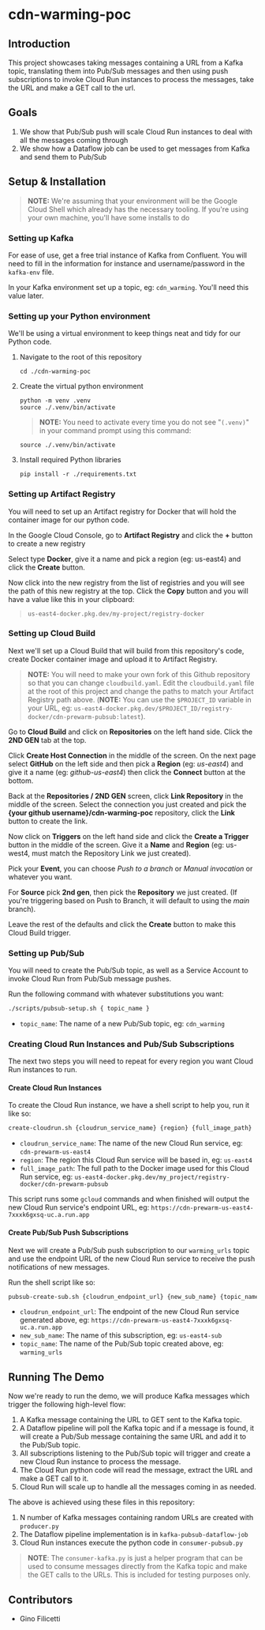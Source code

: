 # cdn-warming-poc

## Introduction
This project showcases taking messages containing a URL from a Kafka topic, translating them into Pub/Sub messages and then using push subscriptions to invoke Cloud Run instances to process the messages, take the URL and make a GET call to the url.

## Goals
1. We show that Pub/Sub push will scale Cloud Run instances to deal with all the messages coming through
1. We show how a Dataflow job can be used to get messages from Kafka and send them to Pub/Sub

## Setup & Installation
> **NOTE:** We're assuming that your environment will be the Google Cloud Shell which already has the necessary tooling. If you're using your own machine, you'll have some installs to do

### Setting up Kafka
For ease of use, get a free trial instance of Kafka from Confluent. You will need to fill in the information for instance and username/password in the `kafka-env` file.

In your Kafka environment set up a topic, eg: `cdn_warming`.  You'll need this value later.

### Setting up your Python environment
We'll be using a virtual environment to keep things neat and tidy for our Python code.

1. Navigate to the root of this repository
    ```
    cd ./cdn-warming-poc
    ```

1. Create the virtual python environment

    ```
    python -m venv .venv
    source ./.venv/bin/activate
    ```
    > **NOTE:** You need to activate every time you do not see "`(.venv)`" in your command prompt using this command:
    ```
    source ./.venv/bin/activate 
    ```

1. Install required Python libraries

    ```
    pip install -r ./requirements.txt
    ```

### Setting up Artifact Registry
You will need to set up an Artifact registry for Docker that will hold the container image for our python code.

In the Google Cloud Console, go to **Artifact Registry** and click the **+** button to create a new registry

Select type **Docker**, give it a name and pick a region (eg: us-east4) and click the **Create** button.

Now click into the new registry from the list of registries and you will see the path of this new registry at the top. Click the **Copy** button and you will have a value like this in your clipboard:

> `us-east4-docker.pkg.dev/my-project/registry-docker`

### Setting up Cloud Build
Next we'll set up a Cloud Build that will build from this repository's code, create Docker container image and upload it to Artifact Registry.

> **NOTE:** You will need to make your own fork of this Github repository so that you can change `cloudbuild.yaml`. Edit the `cloudbuild.yaml` file at the root of this project and change the paths to match your Artifact Registry path above. (**NOTE:** You can use the `$PROJECT_ID` variable in your URL, eg: `us-east4-docker.pkg.dev/$PROJECT_ID/registry-docker/cdn-prewarm-pubsub:latest`).

Go to **Cloud Build** and click on **Repositories** on the left hand side. Click the **2ND GEN** tab at the top.

Click **Create Host Connection** in the middle of the screen. On the next page select **GitHub** on the left side and then pick a **Region** (eg: *us-east4*) and give it a name (eg: *github-us-east4*) then click the **Connect** button at the bottom.

Back at the **Repositories / 2ND GEN** screen, click **Link Repository** in the middle of the screen. Select the connection you just created and pick the **{your github username}/cdn-warming-poc** repository, click the **Link** button to create the link.

Now click on **Triggers** on the left hand side and click the **Create a Trigger** button in the middle of the screen. Give it a **Name** and **Region** (eg: us-west4, must match the Repository Link we just created).

Pick your **Event**, you can choose *Push to a branch* or *Manual invocation* or whatever you want.

For **Source** pick **2nd gen**, then pick the **Repository** we just created. (If you're triggering based on Push to Branch, it will default to using the *main* branch).

Leave the rest of the defaults and click the **Create** button to make this Cloud Build trigger.

### Setting up Pub/Sub
You will need to create the Pub/Sub topic, as well as a Service Account to invoke Cloud Run from Pub/Sub message pushes. 

Run the following command with whatever substitutions you want:

```bash
./scripts/pubsub-setup.sh { topic_name } 
```
- `topic_name`: The name of a new Pub/Sub topic, eg: `cdn_warming`

### Creating Cloud Run Instances and Pub/Sub Subscriptions
The next two steps you will need to repeat for every region you want Cloud Run instances to run.

#### Create Cloud Run Instances
To create the Cloud Run instance, we have a shell script to help you, run it like so:

```bash
create-cloudrun.sh {cloudrun_service_name} {region} {full_image_path}
```
- `cloudrun_service_name`: The name of the new Cloud Run service, eg: `cdn-prewarm-us-east4` 
- `region`: The region this Cloud Run service will be based in, eg: `us-east4`
- `full_image_path`: The full path to the Docker image used for this Cloud Run service, eg: `us-east4-docker.pkg.dev/my_project/registry-docker/cdn-prewarm-pubsub`

This script runs some `gcloud` commands and when finished will output the new Cloud Run service's endpoint URL, eg: `https://cdn-prewarm-us-east4-7xxxk6gxsq-uc.a.run.app`

#### Create Pub/Sub Push Subscriptions
Next we will create a Pub/Sub push subscription to our `warming_urls` topic and use the endpoint URL of the new Cloud Run service to receive the push notifications of new messages.

Run the shell script like so:

```bash
pubsub-create-sub.sh {cloudrun_endpoint_url} {new_sub_name} {topic_name}
```
- `cloudrun_endpoint_url`: The endpoint of the new Cloud Run service generated above, eg: `https://cdn-prewarm-us-east4-7xxxk6gxsq-uc.a.run.app`
- `new_sub_name`: The name of this subscription, eg: `us-east4-sub`
- `topic_name`: The name of the Pub/Sub topic created above, eg: `warming_urls`

## Running The Demo
Now we're ready to run the demo, we will produce Kafka messages which trigger the following high-level flow:

1. A Kafka message containing the URL to GET sent to the Kafka topic.
1. A Dataflow pipeline will poll the Kafka topic and if a message is found, it will create a Pub/Sub message containing the same URL and add it to the Pub/Sub topic.
1. All subscriptions listening to the Pub/Sub topic will trigger and create a new Cloud Run instance to process the message.
1. The Cloud Run python code will read the message, extract the URL and make a GET call to it.
1. Cloud Run will scale up to handle all the messages coming in as needed. 

The above is achieved using these files in this repository: 

1. N number of Kafka messages containing random URLs are created with `producer.py`
1. The Dataflow pipeline implementation is in `kafka-pubsub-dataflow-job`
1. Cloud Run instances execute the python code in `consumer-pubsub.py`

> **NOTE**: The `consumer-kafka.py` is just a helper program that can be used to consume messages directly from the Kafka topic and make the GET calls to the URLs. This is included for testing purposes only.

## Contributors
- Gino Filicetti